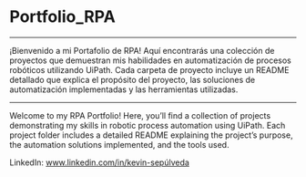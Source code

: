# Portfolio_RPA
***
¡Bienvenido a mi Portafolio de RPA! Aquí encontrarás una colección de proyectos que demuestran mis habilidades en automatización de procesos robóticos utilizando UiPath. Cada carpeta de proyecto incluye un README detallado que explica el propósito del proyecto, las soluciones de automatización implementadas y las herramientas utilizadas.
***
Welcome to my RPA Portfolio! Here, you’ll find a collection of projects demonstrating my skills in robotic process automation using UiPath. Each project folder includes a detailed README explaining the project’s purpose, the automation solutions implemented, and the tools used.

LinkedIn: www.linkedin.com/in/kevin-sepúlveda
